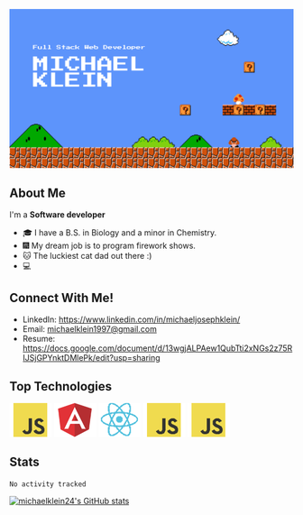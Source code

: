 
![Banner Image](./assets/images/Banner-github.png)


## About Me
I'm a **Software developer** 

- :mortar_board: I have a B.S. in Biology and a minor in Chemistry.
- :fireworks: My dream job is to program firework shows.
- :cat: The luckiest cat dad out there :)
- :computer: 

## Connect With Me!

- LinkedIn: https://www.linkedin.com/in/michaeljosephklein/
- Email: michaelklein1997@gmail.com
- Resume: https://docs.google.com/document/d/13wgjALPAew1QubTti2xNGs2z75RIJSjGPYnktDMlePk/edit?usp=sharing

## Top Technologies
![Java Logo](./assets/images/javascript-logo.png)
![AngularJs Logo](./assets/images/angular-logo.png)
![ReactJS Logo](./assets/images/react-logo.png)
![JavaScript Logo](./assets/images/javascript-logo.png)
![Unity Logo](./assets/images/javascript-logo.png)

## Stats 

<!--START_SECTION:waka-->

```text
No activity tracked
```

<!--END_SECTION:waka-->

[![michaelklein24's GitHub stats](https://github-readme-stats.vercel.app/api?username=michaelklein24)](https://github.com/michaelklein24/github-readme-stats)

